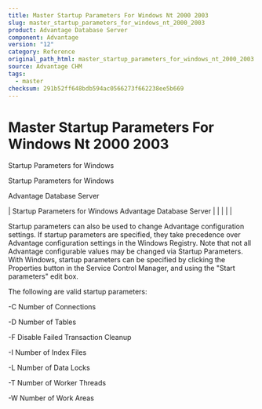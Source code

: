 ```yaml
---
title: Master Startup Parameters For Windows Nt 2000 2003
slug: master_startup_parameters_for_windows_nt_2000_2003
product: Advantage Database Server
component: Advantage
version: "12"
category: Reference
original_path_html: master_startup_parameters_for_windows_nt_2000_2003.htm
source: Advantage CHM
tags:
  - master
checksum: 291b52ff648bdb594ac0566273f662238ee5b669
---
```


# Master Startup Parameters For Windows Nt 2000 2003

Startup Parameters for Windows

Startup Parameters for Windows

Advantage Database Server

| Startup Parameters for Windows  Advantage Database Server |  |  |  |  |

Startup parameters can also be used to change Advantage configuration settings. If startup parameters are specified, they take precedence over Advantage configuration settings in the Windows Registry. Note that not all Advantage configurable values may be changed via Startup Parameters. With Windows, startup parameters can be specified by clicking the Properties button in the Service Control Manager, and using the "Start parameters" edit box.

The following are valid startup parameters:

-C Number of Connections

-D Number of Tables

-F Disable Failed Transaction Cleanup

-I Number of Index Files

-L Number of Data Locks

-T Number of Worker Threads

-W Number of Work Areas
